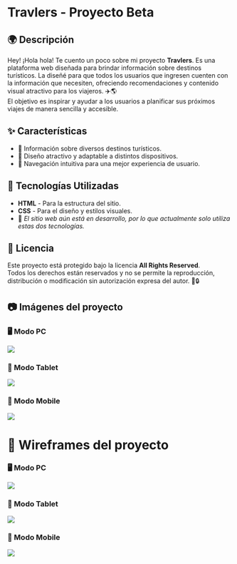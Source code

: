 # Travlers - Proyecto Beta

## 🌍 Descripción  
Hey! ¡Hola hola! Te cuento un poco sobre mi proyecto **Travlers**. Es una plataforma web diseñada para brindar información sobre destinos turísticos. La diseñé para que todos los usuarios que ingresen cuenten con la información que necesiten, ofreciendo recomendaciones y contenido visual atractivo para los viajeros. ✈️🌎  
El objetivo es inspirar y ayudar a los usuarios a planificar sus próximos viajes de manera sencilla y accesible.

## ✨ Características  
- 📌 Información sobre diversos destinos turísticos.  
- 🎨 Diseño atractivo y adaptable a distintos dispositivos.  
- 🧭 Navegación intuitiva para una mejor experiencia de usuario.  

## 🚀 Tecnologías Utilizadas  
- **HTML** - Para la estructura del sitio.  
- **CSS** - Para el diseño y estilos visuales.  
- 🔧 *El sitio web aún está en desarrollo, por lo que actualmente solo utiliza estas dos tecnologías.*  

## 📜 Licencia  
Este proyecto está protegido bajo la licencia **All Rights Reserved**.  
Todos los derechos están reservados y no se permite la reproducción, distribución o modificación sin autorización expresa del autor. 🚫🔒  

## 📷 Imágenes del proyecto  

### 🖥️ Modo PC  
<img src="img/paginaPC.png">  
 

### 📱 Modo Tablet   
<img src="img/PaginaTB.png">  

### 📱 Modo Mobile    
<img src="img/paginaMB.png">  

# 🎨 Wireframes del proyecto  

### 🖥️ Modo PC  
<img src="img/wireframePC.png">  

### 📱 Modo Tablet   
<img src="img/wireframeTB.png">  

### 📱 Modo Mobile   
<img src="img/wireframeMB.png">  
